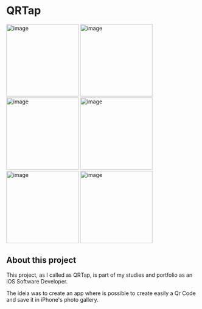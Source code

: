 # QRTap

<div>
<img width="190" alt="image" src="https://user-images.githubusercontent.com/61297641/222841034-2b81c002-0ca0-497e-a197-c012b71457b5.png">
<img width="190" alt="image" src="https://user-images.githubusercontent.com/61297641/222842031-fa69a98c-2ce1-446c-a314-ddb1820c2c17.png">
<img width="190" alt="image" src="https://user-images.githubusercontent.com/61297641/222842318-b3addd98-9f18-409e-984d-86e86a736cf7.png">
<img width="190" alt="image" src="https://user-images.githubusercontent.com/61297641/222842573-f143f238-5053-47ec-9a16-857a2f9af49e.png">
<img width="190" alt="image" src="https://user-images.githubusercontent.com/61297641/222842652-bed435f7-e672-453f-bbe6-0d272a6cd69b.png">
<img width="190" alt="image" src="https://user-images.githubusercontent.com/61297641/222843263-d7d835e6-b455-4497-812e-9eb330676a2e.png">
</div>

## About this project

This project, as I called as QRTap, is part of my studies and portfolio as an iOS Software Developer.

The ideia was to create an app where is possible to create easily a Qr Code and save it in iPhone's photo gallery.




